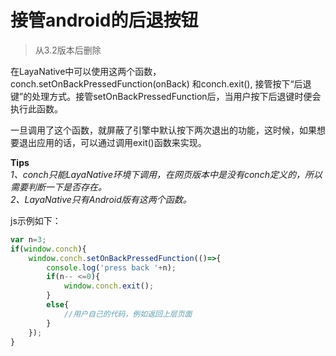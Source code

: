 

# 接管android的后退按钮

> 从3.2版本后删除

在LayaNative中可以使用这两个函数， conch.setOnBackPressedFunction(onBack) 和conch.exit(), 接管按下“后退键”的处理方式。接管setOnBackPressedFunction后，当用户按下后退键时便会执行此函数。

一旦调用了这个函数，就屏蔽了引擎中默认按下两次退出的功能，这时候，如果想要退出应用的话，可以通过调用exit()函数来实现。


**Tips**  
*1、conch只能LayaNative环境下调用，在网页版本中是没有conch定义的，所以需要判断一下是否存在。*   
*2、LayaNative只有Android版有这两个函数。*  


js示例如下：  
```javascript
var n=3;
if(window.conch){
    window.conch.setOnBackPressedFunction(()=>{
        console.log('press back '+n);
        if(n-- <=0){
            window.conch.exit();
        }
        else{
            //用户自己的代码，例如返回上层页面
        }
    });
}
```